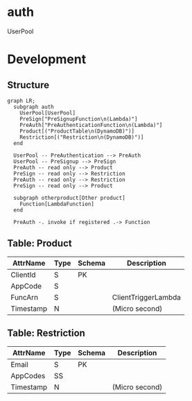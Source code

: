 # auth

UserPool

# Development

## Structure

```mermaid
graph LR;
  subgraph auth
    UserPool[UserPool]
    PreSign["PreSignupFunction\n(Lambda)"]
    PreAuth["PreAuthenticationFunction\n(Lambda)"]
    Product[("ProductTable\n(DynamoDB)")]
    Restriction[("Restriction\n(DynamoDB)")]
  end

  UserPool -- PreAuthentication --> PreAuth
  UserPool -- PreSignup --> PreSign
  PreAuth -- read only --> Product
  PreSign -- read only --> Restriction
  PreAuth -- read only --> Restriction
  PreSign -- read only --> Product

  subgraph otherproduct[Other product]
    Function[LambdaFunction]
  end

  PreAuth -. invoke if registered .-> Function
```

## Table: Product

|AttrName |Type|Schema|Description        |
|---------|----|------|-------------------|
|ClientId |S   |PK    |                   |
|AppCode  |S   |      |                   |
|FuncArn  |S   |      |ClientTriggerLambda|
|Timestamp|N   |      |(Micro second)     |

## Table: Restriction

|AttrName |Type|Schema|Description        |
|---------|----|------|-------------------|
|Email    |S   |PK    |                   |
|AppCodes |SS  |      |                   |
|Timestamp|N   |      |(Micro second)     |
